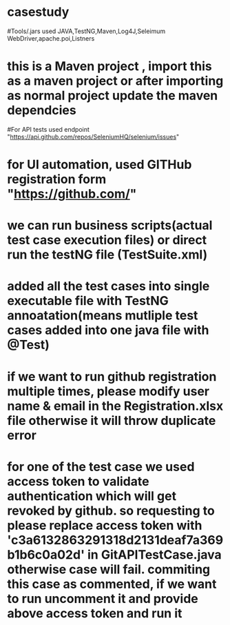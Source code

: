 # casestudy

#Tools/.jars used
JAVA,TestNG,Maven,Log4J,Seleimum WebDriver,apache.poi,Listners

# this is a Maven project , import this as a maven project or after importing as normal project update the maven dependcies
#For API tests used endpoint "https://api.github.com/repos/SeleniumHQ/selenium/issues"
# for UI automation, used GITHub registration form  "https://github.com/"

# we can run business scripts(actual test case execution files) or direct run the testNG file (TestSuite.xml)  
# added all the test cases into single executable file with TestNG annoatation(means mutliple test cases added into one java file with @Test)
# if we want to run github registration multiple times, please modify user name & email in the Registration.xlsx file otherwise it will throw duplicate error

# for one of the test case we used access token to validate authentication which will get revoked by github. so requesting to please replace access token with 'c3a6132863291318d2131deaf7a369b1b6c0a02d' in GitAPITestCase.java otherwise case will fail. commiting this case as commented, if we want to run uncomment it and provide above access token and run it


